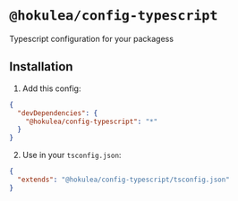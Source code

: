 # `@hokulea/config-typescript`

Typescript configuration for your packagess

## Installation

1) Add this config:

```json
{
  "devDependencies": {
    "@hokulea/config-typescript": "*"
  }
}
```

2) Use in your `tsconfig.json`:

```json
{
  "extends": "@hokulea/config-typescript/tsconfig.json"
}
```
